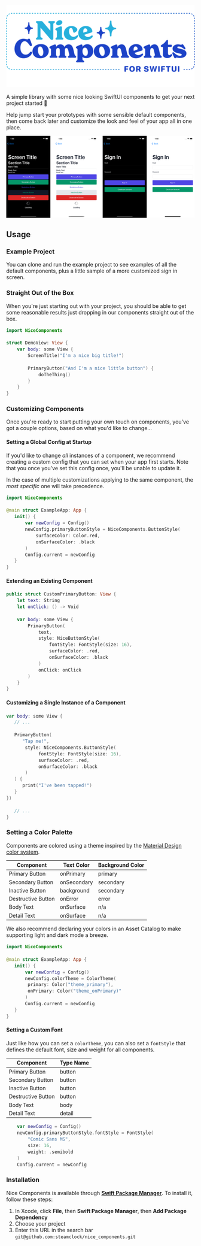 ![Nice Components](nice_components.png)

A simple library with some nice looking SwiftUI components to get your next project started 🚀

Help jump start your prototypes with some sensible default components, then come back later and customize the look and feel of your app all in one place.

![](preview.png)

## Usage

### Example Project

You can clone and run the example project to see examples of all the default components, plus a little sample of a more customized sign in screen.

### Straight Out of the Box

When you're just starting out with your project, you should be able to get some reasonable results just dropping in our components straight out of the box.

```swift
import NiceComponents

struct DemoView: View {
    var body: some View {
        ScreenTitle("I'm a nice big title!")
        
        PrimaryButton("And I'm a nice little button") {
            doTheThing()
        }
    }
}

```

### Customizing Components

Once you're ready to start putting your own touch on components, you've got a couple options, based on what you'd like to change...

#### Setting a Global Config at Startup

If you'd like to change _all_ instances of a component, we recommend creating a custom config that you can set when your app first starts. Note that you once you've set this config once, you'll be unable to update it.


In the case of multiple customizations applying to the same component, the _most specific_ one will take precedence.

```swift
import NiceComponents

@main struct ExampleApp: App {
   init() {
       var newConfig = Config()
       newConfig.primaryButtonStyle = NiceComponents.ButtonStyle(
           surfaceColor: Color.red,
           onSurfaceColor: .black
       )
       Config.current = newConfig
   }
}
```

#### Extending an Existing Component

```swift
public struct CustomPrimaryButton: View {
    let text: String
    let onClick: () -> Void
    
    var body: some View {
        PrimaryButton(
            text,
            style: NiceButtonStyle(
                fontStyle: FontStyle(size: 16),
                surfaceColor: .red,
                onSurfaceColor: .black
            )
            onClick: onClick
        )
    }
}
```

#### Customizing a Single Instance of a Component

```swift
var body: some View {
   // ...
   
   PrimaryButton(
      "Tap me!",
       style: NiceComponents.ButtonStyle(
            fontStyle: FontStyle(size: 16),
            surfaceColor: .red,
            onSurfaceColor: .black
       )
   ) {
      print("I've been tapped!")
   }
})
   
   // ...
}

```

### Setting a Color Palette

Components are colored using a theme inspired by the [Material Design color system](https://material.io/design/color/the-color-system.html#color-theme-creation).

| Component | Text Color | Background Color |
| ------------- | ------ | ------------ |
| Primary Button | onPrimary  | primary  |
| Secondary Button |  onSecondary | secondary |
| Inactive Button | background | secondary |
| Destructive Button | onError | error |
| Body Text | onSurface | n/a |
| Detail Text | onSurface | n/a |

We also recommend declaring your colors in an Asset Catalog to make supporting light and dark mode a breeze. 

```swift
import NiceComponents

@main struct ExampleApp: App {
   init() {
       var newConfig = Config()
       newConfig.colorTheme = ColorTheme(
        primary: Color("theme_primary"),
        onPrimary: Color("theme_onPrimary)"
       )
       Config.current = newConfig
   }
}
```

#### Setting a Custom Font 

Just like how you can set a `colorTheme`, you can also set a `fontStyle` that defines the default font, size and weight for all components.

| Component | Type Name |
| ------------- | ------ | 
| Primary Button | button | 
| Secondary Button |  button | 
| Inactive Button | button | 
| Destructive Button | button | 
| Body Text | body | 
| Detail Text | detail | 

```swift
    var newConfig = Config()
    newConfig.primaryButtonStyle.fontStyle = FontStyle(
        "Comic Sans MS",
        size: 16,
        weight: .semibold
    )
    Config.current = newConfig
```

### Installation

Nice Components is available through **[Swift Package Manager](https://swift.org/package-manager/)**. To install it, follow these steps:

1. In Xcode, click **File**, then **Swift Package Manager**, then **Add Package Dependency**
2. Choose your project
3. Enter this URL in the search bar `git@github.com:steamclock/nice_components.git`
